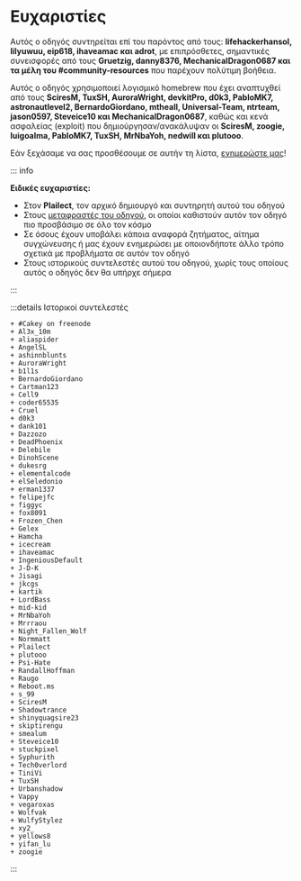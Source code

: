 # Ευχαριστίες

Αυτός ο οδηγός συντηρείται επί του παρόντος από τους: **lifehackerhansol, lilyuwuu, eip618, ihaveamac και adrot**, με επιπρόσθετες, σημαντικές συνεισφορές από τους **Gruetzig, danny8376, MechanicalDragon0687 και τα μέλη του #community-resources** που παρέχουν πολύτιμη βοήθεια.

Αυτός ο οδηγός χρησιμοποιεί λογισμικό homebrew που έχει αναπτυχθεί από τους **SciresM, TuxSH, AuroraWright, devkitPro, d0k3, PabloMK7, astronautlevel2, BernardoGiordano, mtheall, Universal-Team, ntrteam, jason0597, Steveice10 και MechanicalDragon0687**, καθώς και κενά ασφαλείας (exploit) που δημιούργησαν/ανακάλυψαν οι **SciresM, zoogie, luigoalma, PabloMK7, TuxSH, MrNbaYoh, nedwill και plutooo**.

Εάν ξεχάσαμε να σας προσθέσουμε σε αυτήν τη λίστα, [ενημερώστε μας](https://github.com/hacks-guide/Guide_3DS/issues)!

::: info

**Ειδικές ευχαριστίες:**

- Στον **Plailect**, τον αρχικό δημιουργό και συντηρητή αυτού του οδηγού
- Στους [μεταφραστές του οδηγού](https://crowdin.com/project/3ds-guide), οι οποίοι καθιστούν αυτόν τον οδηγό πιο προσβάσιμο σε όλο τον κόσμο
- Σε όσους έχουν υποβάλει κάποια αναφορά ζητήματος, αίτημα συγχώνευσης ή μας έχουν ενημερώσει με οποιονδήποτε άλλο τρόπο σχετικά με προβλήματα σε αυτόν τον οδηγό
- Στους ιστορικούς συντελεστές αυτού του οδηγού, χωρίς τους οποίους αυτός ο οδηγός δεν θα υπήρχε σήμερα

:::

:::details Ιστορικοί συντελεστές

```
+ #Cakey on freenode
+ Al3x_10m
+ aliaspider
+ AngelSL
+ ashinnblunts
+ AuroraWright
+ b1l1s
+ BernardoGiordano
+ Cartman123
+ Cell9
+ coder65535
+ Cruel
+ d0k3
+ dank101
+ Dazzozo
+ DeadPhoenix
+ Delebile
+ DinohScene
+ dukesrg
+ elementalcode
+ elSeledonio
+ erman1337
+ felipejfc
+ figgyc
+ fox8091
+ Frozen_Chen
+ Gelex
+ Hamcha
+ icecream
+ ihaveamac
+ IngeniousDefault
+ J-D-K
+ Jisagi
+ jkcgs
+ kartik
+ LordBass
+ mid-kid
+ MrNbaYoh
+ Mrrraou
+ Night_Fallen_Wolf
+ Normmatt
+ Plailect
+ plutooo
+ Psi-Hate
+ RandallHoffman
+ Raugo
+ Reboot.ms
+ s_99
+ SciresM
+ Shadowtrance
+ shinyquagsire23
+ skiptirengu
+ smealum
+ Steveice10
+ stuckpixel
+ Syphurith
+ Tech0verlord
+ TiniVi
+ TuxSH
+ Urbanshadow
+ Vappy
+ vegaroxas
+ Wolfvak
+ WulfyStylez
+ xy2_
+ yellows8
+ yifan_lu
+ zoogie
```

:::
